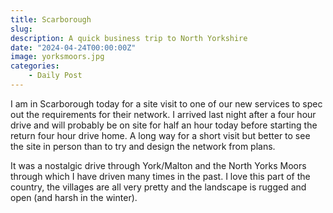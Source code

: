 ```yaml
---
title: Scarborough
slug: 
description: A quick business trip to North Yorkshire
date: "2024-04-24T00:00:00Z"
image: yorksmoors.jpg
categories:
    - Daily Post
---
```

I am in Scarborough today for a site visit to one of our new services to spec out the requirements for their network. I arrived last night after a four hour drive and will probably be on site for half an hour today before starting the return four hour drive home. A long way for a short visit but better to see the site in person than to try and design the network from plans.

It was a nostalgic drive through York/Malton and the North Yorks Moors through which I have driven many times in the past. I love this part of the country, the villages are all very pretty and the landscape is rugged and open (and harsh in the winter). 



